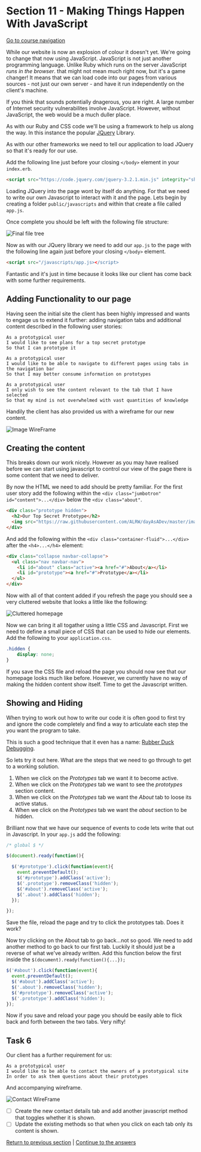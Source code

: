 Section 11 - Making Things Happen With JavaScript
=================================================

[Go to course navigation](../navigation.md)

While our website is now an explosion of colour it doesn't yet. We're going to change that now using JavaScript. JavaScript is not just another programming language. Unlike Ruby which runs on the server JavaScript *runs in the browser*. that might not mean much right now, but it's a game changer! It means that we can load code into our pages from various sources - not just our own server - and have it run independently on the client's machine.

If you think that sounds potentially dnagerous, you are right. A large number of Internet security vulnerabilites involve JavaScript. However, without JavaScript, the web would be a much duller place.

As with our Ruby and CSS code we'll be using a framework to help us along the way. In this instance the popular [JQuery](https://jquery.com/) Library.

As with our other frameworks we need to tell our application to load JQuery so that it's ready for our use.

Add the following line just before your closing `</body>` element in your `index.erb`.

```html
<script src="https://code.jquery.com/jquery-3.2.1.min.js" integrity="sha256-hwg4gsxgFZhOsEEamdOYGBf13FyQuiTwlAQgxVSNgt4=" crossorigin="anonymous"></script>
```

Loading JQuery into the page wont by itself do anything. For that we need to write our own Javascript to interact with it and the page. Lets begin by creating a folder `public/javascripts` and within that create a file called `app.js`.

Once complete you should be left with the following file structure:

![Final file tree](../images/finalTree.png)

Now as with our JQuery library we need to add our `app.js` to the page with the following line again just before your closing `</body>` element.

```html
<script src="/javascripts/app.js></script>
```

Fantastic and it's just in time because it looks like our client has come back with some further requirements.

Adding Functionality to our page
--------------------------------

Having seen the initial site the client has been highly impressed and wants to engage us to extend it further: adding navigation tabs and additional content described in the following user stories:

```
As a prototypical user
I would like to see plans for a top secret prototype
So that I can prototype it
```

```
As a prototypical user
I would like to be able to navigate to different pages using tabs in the navigation bar
So that I may better consume information on prototypes
```

```
As a prototypical user
I only wish to see the content relevant to the tab that I have selected
So that my mind is not overwhelmed with vast quantities of knowledge
```

Handily the client has also provided us with a wireframe for our new content.

![Image WireFrame](../images/imageWireframe.png)


Creating the content
--------------------

This breaks down our work nicely. However as you may have realised before we can start using javascript to control our view of the page there is some content that we need to deliver.

By now the HTML we need to add should be pretty familiar. For the first user story add the following within the `<div class="jumbotron" id="content">...</div>` below the `<div class="about"`.

```html
<div class="prototype hidden">
  <h2>Our Top Secret Prototype</h2>
  <img src="https://raw.githubusercontent.com/ALRW/dayAsADev/master/images/tsPrototype.png" class="img-responsive img-rounded"></img>
</div>
```

And add the following within the `<div class="container-fluid">...</div>` after the `<h4>...</h4>` element:

```html
<div class="collapse navbar-collapse">
  <ul class="nav navbar-nav">
    <li id="about" class="active"><a href="#">About</a></li>
    <li id="prototype"><a href="#">Prototype</a></li>
  </ul>
</div>
```

Now with all of that content added if you refresh the page you should see a very cluttered website that looks a little like the following:

![Cluttered homepage](../images/clutteredHomepage.png)

Now we can bring it all togather using a little CSS and Javascript. First we need to define a small piece of CSS that can be used to hide our elements. Add the following to your `application.css`.

```css
.hidden {
    display: none;
}
```

If you save the CSS file and reload the page you should now see that our homepage looks much like before. However, we currently have no way of making the hidden content show itself. Time to get the Javascript written.

Showing and Hiding
------------------

When trying to work out how to write our code it is often good to first try and ignore the code completely and find a way to articulate each step the you want the program to take.

This is such a good technique that it even has a name: [Rubber Duck Debugging](https://rubberduckdebugging.com/).

So lets try it out here. What are the steps that we need to go through to get to a working solution.

1. When we click on the *Prototypes* tab we want it to become active.
2. When we click on the *Prototypes* tab we want to see the *prototypes* section content.
3. When we click on the *Prototypes* tab we want the *About* tab to loose its active status.
4. When we click on the *Prototypes* tab we want the *about* section to be hidden.

Brilliant now that we have our sequence of events to code lets write that out in Javascript. In your `app.js` add the following:

```javascript
/* global $ */

$(document).ready(function(){

  $('#prototype').click(function(event){
    event.preventDefault();
    $('#prototype').addClass('active');
    $('.prototype').removeClass('hidden');
    $('#about').removeClass('active');
    $('.about').addClass('hidden');
  });

});
```

Save the file, reload the page and try to click the prototypes tab. Does it work? 

Now try clicking on the About tab to go back...not so good. We need to add another method to go back to our first tab. Luckily it should just be a reverse of what we've already written. Add this function below the first inside the `$(document).ready(function(){...});`

```javascript
$('#about').click(function(event){
  event.preventDefault();
  $('#about').addClass('active');
  $('.about').removeClass('hidden');
  $('#prototype').removeClass('active');
  $('.prototype').addClass('hidden');
});
```

Now if you save and reload your page you should be easily able to flick back and forth between the two tabs. Very nifty!

Task 6 
------

Our client has a further requirement for us:

```
As a prototypical user
I would like to be able to contact the owners of a prototypical site
In order to ask them questions about their prototypes
```

And accompanying wireframe.

![Contact WireFrame](../images/contactWireframe.png)

 - [ ] Create the new contact details tab and add another javascript method that toggles whether it is shown.
 - [ ] Update the existing methods so that when you click on each tab only its content is shown.

[Return to previous section](./section10.md) | [Continue to the answers](../tasks/task6.md)
